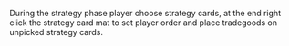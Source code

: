 During the strategy phase player choose strategy cards, at the end right click the strategy card mat to set player order and place tradegoods on unpicked strategy cards.
